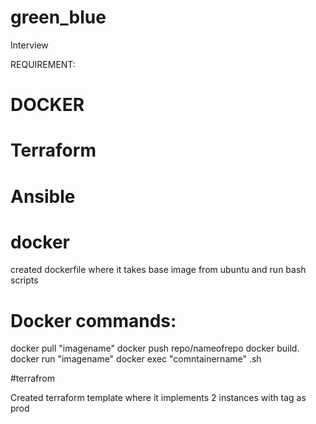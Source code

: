 # green_blue
Interview 

REQUIREMENT:
# DOCKER
# Terraform
# Ansible

# docker
created dockerfile where it takes base image from ubuntu and run bash scripts
# Docker commands:

docker pull "imagename"
docker push repo/nameofrepo
docker build.
docker run "imagename"
docker exec "comntainername" .sh


#terrafrom

Created terraform template where it implements 2 instances with tag as prod 
